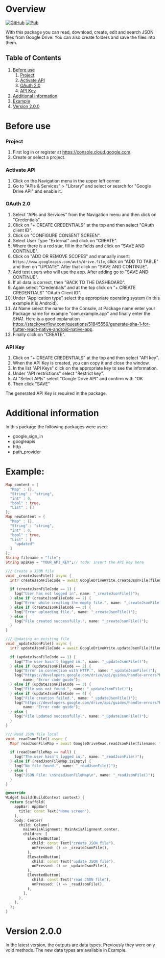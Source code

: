 # Overview
[![GitHub](https://img.shields.io/badge/GitHub-save_in_cloud-gre.svg?logo=github&color=2ea44f)](https://github.com/Sea-Symphaty/save_in_cloud) [![Pub](https://img.shields.io/pub/v/save_in_cloud.svg?logo=dart&color=2ea44f)](https://pub.dev/packages/save_in_cloud)

With this package you can read, download, create, edit and search JSON files from Google Drive. You can also create folders and save the files into them.

## Table of Contents

1. [Before use](#before-use)
    1. [Project](#project)
    2. [Activate API](#activate-api)
    3. [OAuth 2.0](#oauth-20)
    4. [API Key](#api-key)
2. [Additional information](#additional-information)
3. [Example](#example)
4. [Version 2.0.0](#version-200)

# Before use

### Project
1. First log in or register at <https://console.cloud.google.com>.
2. Create or select a project.

### Activate API
1. Click on the Navigation menu in the upper left corner.
2. Go to "APIs & Services" > "Library" and select or search for "Google Drive API" and enable it.

### OAuth 2.0
1. Select "APIs and Services" from the Navigation menu and then click on "Credentials".
2. Click on "+ CREATE CREDENTIALS" at the top and then select "OAuth client ID".
3. Click on "CONFIGURE CONSENT SCREEN".
4. Select User Type "External" and click on "CREATE".
5. Where there is a red star, fill in the fields and click on "SAVE AND CONTINUE".
6. Click on "ADD OR REMOVE SCOPES" and manually insert: ``https://www.googleapis.com/auth/drive.file``, click on "ADD TO TABLE" and then on "UPDATE". After that click on "SAVE AND CONTINUE".
7. Add test users who will use the app. After adding go to "SAVE AND CONTINUE".
8. If all data is correct, then "BACK TO THE DASHBOARD".
9. Again select "Credentials" and at the top click on "+ CREATE CREDENTIALS" "OAuth Client ID".
10. Under "Application type" select the appropriate operating system (in this example it is Android).
11. At Name select the name for the Console, at Package name enter your Package name for example "com.example.app" and finally enter the SHA1. Here is a good explanation <https://stackoverflow.com/questions/51845559/generate-sha-1-for-flutter-react-native-android-native-app>.
12. Finally click on "CREATE".

### API Key
1. Click on "+ CREATE CREDENTIALS" at the top and then select "API key".
2. When the API Key is created, you can copy it and close the window.
3. In the list "API Keys" click on the appropriate key to see the information.
4. Under "API restrictions" select "Restrict key".
5. At "Select APIs" select "Google Drive API" and confirm with "OK
6. Then click "SAVE"

The generated API Key is required in the package.

# Additional information
In this package the following packages were used:

* google_sign_in
* googleapis
* http
* path_provider

# Example:

```dart
Map content = {
  "Map" : {},
  "String" : "string",
  "int" : 0,
  "bool" : true,
  "List" : []
};
Map newContent = {
  "Map" : {},
  "String" : "string",
  "int" : 0,
  "bool" : true,
  "List" : [
    "updated"
  ]
};
String filename = "file";
String apiKey = "YOUR_API_KEY";// todo: insert the API key here

/// Create a JSON file
void _createJsonFile() async {
  int? createJsonFileCode = await GoogleDriveWrite.createJsonFile(filename: filename, content: content);

  if (createJsonFileCode == 1) {
    log("User has not logged in", name: "_createJsonFile()");
  } else if (createJsonFileCode == 2) {
    log("Error while creating the empty file.", name: "_createJsonFile()");
  } else if (createJsonFileCode == 3) {
    log("Error uploading file.", name: "_createJsonFile()");
  } else {
    log("File created successfully.", name: "_createJsonFile()");
  }
}

/// Updating an existing file
void _updateJsonFile() async {
  int? updateJsonFileCode = await GoogleDriveWrite.updateJsonFile(filename: filename, content: newContent);

  if (updateJsonFileCode == 1) {
    log("The user hasn't logged in.", name: "_updateJsonFile()");
  } else if (updateJsonFileCode == 2) {
    log("Error in connection with HTTP.", name: "_updateJsonFile()");
    log("https://developers.google.com/drive/api/guides/handle-errors?hl=en#status-codes",
        name: "Error code guide");
  } else if (updateJsonFileCode == 3) {
    log("File was not found.", name: "_updateJsonFile()");
  } else if (updateJsonFileCode == 4) {
    log("File creation failed.", name: "_updateJsonFile()");
    log("https://developers.google.com/drive/api/guides/handle-errors?hl=en#status-codes",
        name: "Error code guide");
  } else {
    log("File updated successfully.", name: "_updateJsonFile()");
  }
}

/// Read JSON file local
void _readJsonFile() async {
  Map? readJsonFileMap = await GoogleDriveRead.readJsonFile(filename: filename, apiKey: apiKey);

  if (readJsonFileMap == null) {
    log("The user hasn't logged in.", name: "_readJsonFile()");
  } else if (readJsonFileMap.isEmpty) {
    log("No file found.", name: "_readJsonFile()");
  } else {
    log("JSON File: \n$readJsonFileMap\n", name: "_readJsonFile()");
  }
}

@override
Widget build(BuildContext context) {
  return Scaffold(
    appBar: AppBar(
      title: const Text("Home screen"),
    ),
    body: Center(
      child: Column(
        mainAxisAlignment: MainAxisAlignment.center,
        children: [
          ElevatedButton(
            child: const Text("create JSON file"),
            onPressed: () => _createJsonFile(),
          ),
          ElevatedButton(
            child: const Text("update JSON file"),
            onPressed: () => _updateJsonFile(),
          ),
          ElevatedButton(
            child: const Text("read JSON file"),
            onPressed: () => _readJsonFile(),
          ),
        ],
      ),
    ),
  );
}
```

# Version 2.0.0
In the latest version, the outputs are data types. Previously they were only void methods. The new data types are available in Example.